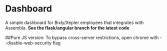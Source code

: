 Dashboard
=========

A simple dashboard for Bixly/Xepler employees that integrates with Assembla.
**See the flask/angular branch for the latest code**


##Pure JS version:
To bypass cross-server restrictions, open chrome with --disable-web-security flag
